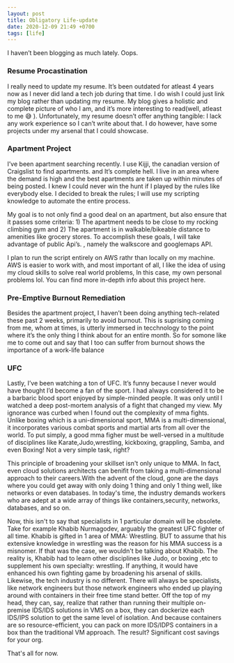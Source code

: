 ```yaml
---
layout: post
title: Obligatory Life-update 
date: 2020-12-09 21:49 +0700
tags: [life]
---
```


I haven’t been blogging as much lately. Oops.

### Resume Procastination 
 
 I really need to update my resume. It’s been outdated for atleast 4 years now as I never did land a tech job during that time. I do wish I could just link my blog rather than updating my resume. My blog gives a holistic and complete picture of who I am, and it’s more interesting to read(well, atleast to me 😅 ). Unfortunately, my resume doesn’t offer anything tangible: I lack any work experience so I can’t write about that. I do however, have some projects under my arsenal that I could showcase. 


### Apartment Project 

I’ve been apartment searching recently. I use Kijji, the canadian version of Craigslist to find apartments. and It’s complete hell. I live in an area where the demand is high and the best apartments are taken up within minutes of being posted. I knew I could never win the hunt if I played by the rules like everybody else. I decided to break the rules; I will use my scripting knowledge to automate the entire process.
 
 My goal is to not only find a good deal on an apartment, but also ensure that it passes some criteria: 1) The apartment needs to be close to my rocking climbing gym and 2) The apartment is in walkable/bikeable distance to amenities like grocery stores. To accomplish these goals, I will take advantage of public Api’s. , namely the walkscore and googlemaps API. 

 I plan to run the script entirely on AWS rathr than locally on my machine. AWS is easier to work with, and most important of all, I like the idea of using my cloud skills to solve real world problems, In this case, my own personal problems lol. You can find more in-depth info about this project here. 


### Pre-Emptive Burnout Remediation 

Besides the apartment project, I haven’t been doing anything tech-related these past 2 weeks, primarily to avoid burnout. This is suprising coming from me, whom at times, is utterly immersed in tecchnology to the point where it’s the only thing I think about for an entire month. So for somone like me to come out and say that I too can suffer from burnout shows the importance of a work-life balance 

### UFC 

Lastly, I’ve been watching a ton of UFC. It’s funny because I never would have thought I’d become a fan of the sport. I had always considered it to be a barbaric blood sport enjoyed by simple-minded people. It was only until I watched a deep post-mortem analysis of a fight that changed my view. My ignorance was curbed when I found out the complexity of mma fights. Unlike boxing which is a uni-dimensional sport, MMA is a multi-dimensional, it incorporates various combat sports and martial arts from all over the world. To put simply, a good mma figher must be well-versed in a multitude of disciplines like Karate,Judo,wrestling, kickboxing, grappling, Samba, and even Boxing! Not a very simple task, right? 

This principle of broadening your skillset isn't only unique to MMA. In fact, even cloud solutions architects can benifit from taking a multi-dimensional approach to their careers.With the advent of the cloud, gone are the days where you could get away with only doing 1 thing and only 1 thing well, like networks or even databases. In today's time, the industry demands workers who are adept at a wide array of things like containers,security, networks, databases, and so on. 

Now, this isn't to say that specialists in 1 particular domain will be obsolete. Take for example Khabib Nurmagodev, arguably the greatest UFC fighter of all time. Khabib is gifted in  1 area of MMA: Wrestling. BUT to assume that his extensive knowledge in wrestling was the reason for his MMA success is a misnomer. If that was the case, we wouldn't be talking about Khabib. The reality is,  Khabib had to learn other disciplines like Judo, or boxing ,etc  to supplement his own specialty: wrestling. If anything, it would have enhanced his own fighting game by broadening his arsenal of skills. Likewise, the tech industry is no different. There will always be specialists, like network engineers but those network engineers who ended up playing around with containers in their free time stand better. Off the top of my head, they can, say, realize that rather than running their multiple on-premise IDS/IDS solutions in VMS on a box, they can dockerize each IDS/IPS solution to get the same level of isolation. And because containers are so resource-efficient, you can pack on more IDS/IDPS containers in a box than the traditional VM approach. The result? Significant cost savings for your org. 

That's all for now. 
